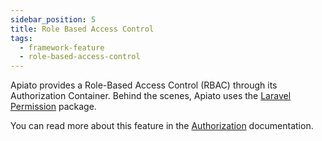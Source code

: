 ```yaml
---
sidebar_position: 5
title: Role Based Access Control
tags:
  - framework-feature
  - role-based-access-control
---
```


Apiato provides a Role-Based Access Control (RBAC) through its Authorization Container.
Behind the scenes,
Apiato uses the [Laravel Permission](https://github.com/spatie/laravel-permission) package.

You can read more about this feature in the [Authorization](../security/authorization.mdx) documentation.
